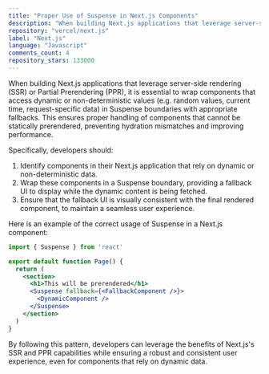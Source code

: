 ```yaml
---
title: "Proper Use of Suspense in Next.js Components"
description: "When building Next.js applications that leverage server-side rendering (SSR) or Partial Prerendering (PPR), it is essential to wrap components that access dynamic or non-deterministic values in Suspense boundaries with appropriate fallbacks."
repository: "vercel/next.js"
label: "Next.js"
language: "Javascript"
comments_count: 4
repository_stars: 133000
---
```


When building Next.js applications that leverage server-side rendering (SSR) or Partial Prerendering (PPR), it is essential to wrap components that access dynamic or non-deterministic values (e.g. random values, current time, request-specific data) in Suspense boundaries with appropriate fallbacks. This ensures proper handling of components that cannot be statically prerendered, preventing hydration mismatches and improving performance.

Specifically, developers should:

1. Identify components in their Next.js application that rely on dynamic or non-deterministic data.
2. Wrap these components in a Suspense boundary, providing a fallback UI to display while the dynamic content is being fetched.
3. Ensure that the fallback UI is visually consistent with the final rendered component, to maintain a seamless user experience.

Here is an example of the correct usage of Suspense in a Next.js component:

```jsx
import { Suspense } from 'react'

export default function Page() {
  return (
    <section>
      <h1>This will be prerendered</h1>
      <Suspense fallback={<FallbackComponent />}>
        <DynamicComponent />
      </Suspense>
    </section>
  )
}
```

By following this pattern, developers can leverage the benefits of Next.js's SSR and PPR capabilities while ensuring a robust and consistent user experience, even for components that rely on dynamic data.
